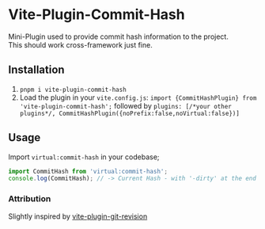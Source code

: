 # Vite-Plugin-Commit-Hash

Mini-Plugin used to provide commit hash information to the project.<br/>
This should work cross-framework just fine.

## Installation

1. `pnpm i vite-plugin-commit-hash`
2. Load the plugin in your `vite.config.js`: `import {CommitHashPlugin} from 'vite-plugin-commit-hash';` followed by `plugins: [/*your other plugins*/, CommitHashPlugin({noPrefix:false,noVirtual:false})]`

## Usage
Import `virtual:commit-hash` in your codebase;
```js
import CommitHash from 'virtual:commit-hash';
console.log(CommitHash); // -> Current Hash - with '-dirty' at the end if there's uncommitted work.
```

### Attribution
Slightly inspired by [vite-plugin-git-revision](https://github.com/qduld/vite-plugin-git-revision)
